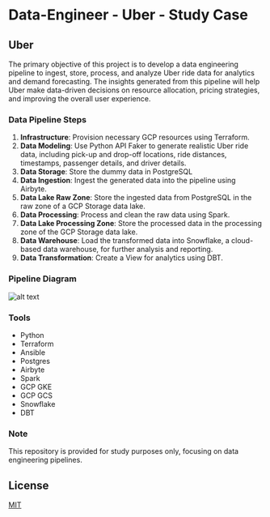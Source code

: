 # Data-Engineer - Uber - Study Case

## Uber

The primary objective of this project is to develop a data engineering pipeline to ingest, store, process, and analyze Uber ride data for analytics and demand forecasting. The insights generated from this pipeline will help Uber make data-driven decisions on resource allocation, pricing strategies, and improving the overall user experience.

### Data Pipeline Steps

1. **Infrastructure**: Provision necessary GCP resources using Terraform.
2. **Data Modeling**: Use Python API Faker to generate realistic Uber ride data, including pick-up and drop-off locations, ride distances, timestamps, passenger details, and driver details.
3. **Data Storage**: Store the dummy data in PostgreSQL
4. **Data Ingestion**: Ingest the generated data into the pipeline using Airbyte.
5. **Data Lake Raw Zone**: Store the ingested data from PostgreSQL in the raw zone of a GCP Storage data lake.
6. **Data Processing**: Process and clean the raw data using Spark.
7. **Data Lake Processing Zone**: Store the processed data in the processing zone of the GCP Storage data lake.
8. **Data Warehouse**: Load the transformed data into Snowflake, a cloud-based data warehouse, for further analysis and reporting.
9. **Data Transformation**: Create a View for analytics using DBT.

### Pipeline Diagram

![alt text](https://github.com/makima0499/Data-Engineer-Uber-K8S/blob/main/7.DataPipeline.png)

### Tools

* Python
* Terraform
* Ansible
* Postgres
* Airbyte
* Spark
* GCP GKE
* GCP GCS
* Snowflake
* DBT

### Note

This repository is provided for study purposes only, focusing on data engineering pipelines.

## License

[MIT](https://choosealicense.com/licenses/mit/)
